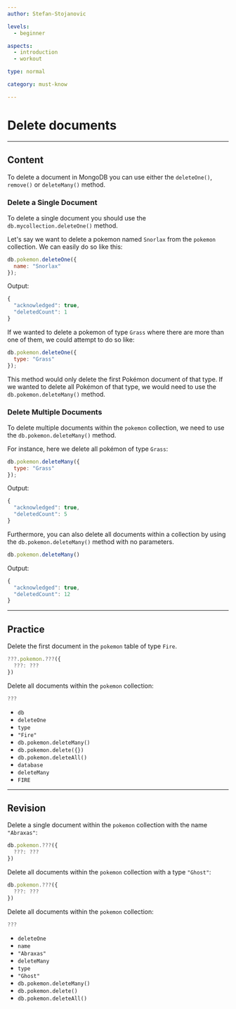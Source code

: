 ```yaml
---
author: Stefan-Stojanovic

levels:
  - beginner

aspects:
  - introduction
  - workout

type: normal

category: must-know

---
```


# Delete documents

---
## Content

To delete a document in MongoDB you can use either the  `deleteOne()`, `remove()` or `deleteMany()` method.

### Delete a Single Document

To delete a single document you should use the `db.mycollection.deleteOne()` method.

Let's say we want to delete a pokemon named `Snorlax` from the `pokemon` collection. We can easily do so like this:

```javascript
db.pokemon.deleteOne({
  name: "Snorlax"
});
```

Output:

```javascript
{
  "acknowledged": true,
  "deletedCount": 1
}
```

If we wanted to delete a pokemon of type `Grass` where there are more than one of them, we could attempt to do so like:

```javascript
db.pokemon.deleteOne({
  type: "Grass"
});
```

This method would only delete the first Pokémon document of that type. If we wanted to delete all Pokémon of that type, we would need to use the `db.pokemon.deleteMany()` method.

### Delete Multiple Documents

To delete multiple documents within the `pokemon` collection, we need to use the `db.pokemon.deleteMany()` method.

For instance, here we delete all pokémon of type `Grass`:

```javascript
db.pokemon.deleteMany({
  type: "Grass"
});
```

Output:

```javascript
{
  "acknowledged": true,
  "deletedCount": 5
}
```

Furthermore, you can also delete all documents within a collection by using the `db.pokemon.deleteMany()` method with no parameters.

```javascript
db.pokemon.deleteMany()
```

Output:

```javascript
{
  "acknowledged": true,
  "deletedCount": 12
}
```

---
## Practice

Delete the first document in the `pokemon` table of type `Fire`.
```javascript
???.pokemon.???({
  ???: ???
})
```
Delete all documents within the `pokemon` collection: 

```js
???
```

* `db`
* `deleteOne`
* `type`
* `"Fire"`
* `db.pokemon.deleteMany()`
* `db.pokemon.delete({})`
* `db.pokemon.deleteAll()`
* `database`
* `deleteMany`
* `FIRE`

---
## Revision

Delete a single document within the `pokemon` collection with the name `"Abraxas"`:

```javascript
db.pokemon.???({
  ???: ???
})
```

Delete all documents within the `pokemon` collection with a type `"Ghost"`:

```javascript
db.pokemon.???({
  ???: ???
})
```

Delete all documents within the `pokemon` collection:

```javascript
???
```

* `deleteOne`
* `name`
* `"Abraxas"`
* `deleteMany`
* `type`
* `"Ghost"`
* `db.pokemon.deleteMany()`
* `db.pokemon.delete()`
* `db.pokemon.deleteAll()`
